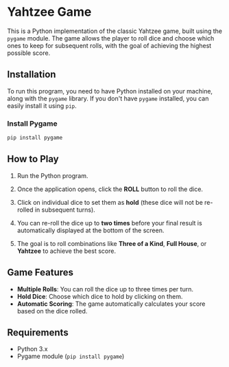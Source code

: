 # Yahtzee Game

This is a Python implementation of the classic Yahtzee game, built using the `pygame` module. The game allows the player to roll dice and choose which ones to keep for subsequent rolls, with the goal of achieving the highest possible score.

## Installation

To run this program, you need to have Python installed on your machine, along with the `pygame` library. If you don't have `pygame` installed, you can easily install it using `pip`.

### Install Pygame

```bash
pip install pygame
```

## How to Play

1. Run the Python program.
   
2. Once the application opens, click the **ROLL** button to roll the dice.

3. Click on individual dice to set them as **hold** (these dice will not be re-rolled in subsequent turns).

4. You can re-roll the dice up to **two times** before your final result is automatically displayed at the bottom of the screen.

5. The goal is to roll combinations like **Three of a Kind**, **Full House**, or **Yahtzee** to achieve the best score.

## Game Features

- **Multiple Rolls**: You can roll the dice up to three times per turn.
- **Hold Dice**: Choose which dice to hold by clicking on them.
- **Automatic Scoring**: The game automatically calculates your score based on the dice rolled.

## Requirements

- Python 3.x
- Pygame module (`pip install pygame`)
